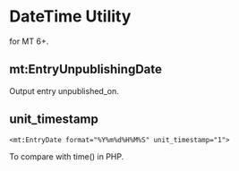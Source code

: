 # DateTime Utility

for MT 6+.

## mt:EntryUnpublishingDate

Output entry unpublished_on.

## unit_timestamp

    <mt:EntryDate format="%Y%m%d%H%M%S" unit_timestamp="1">

To compare with time() in PHP.


